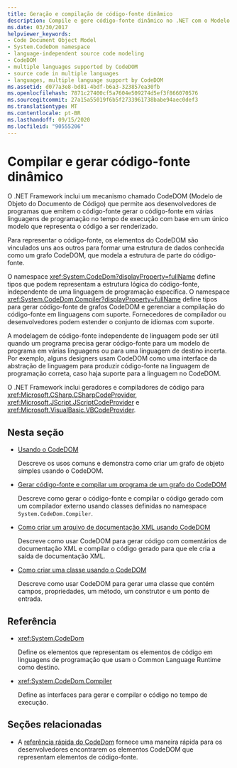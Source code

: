 ```yaml
---
title: Geração e compilação de código-fonte dinâmico
description: Compile e gere código-fonte dinâmico no .NET com o Modelo de Objeto do Documento de Código (CodeDOM). Os elementos CodeDOM são vinculados para formar um grafo do CodeDOM.
ms.date: 03/30/2017
helpviewer_keywords:
- Code Document Object Model
- System.CodeDom namespace
- language-independent source code modeling
- CodeDOM
- multiple languages supported by CodeDOM
- source code in multiple languages
- languages, multiple language support by CodeDOM
ms.assetid: d077a3e8-bd81-4bdf-b6a3-323857ea30fb
ms.openlocfilehash: 7871c27400cf5a7604e509274d5ef3f866070576
ms.sourcegitcommit: 27a15a55019f6b5f2733961738babe94aec0def3
ms.translationtype: MT
ms.contentlocale: pt-BR
ms.lasthandoff: 09/15/2020
ms.locfileid: "90555206"
---
```

# <a name="compile-and-generate-dynamic-source-code"></a>Compilar e gerar código-fonte dinâmico

O .NET Framework inclui um mecanismo chamado CodeDOM (Modelo de Objeto do Documento de Código) que permite aos desenvolvedores de programas que emitem o código-fonte gerar o código-fonte em várias linguagens de programação no tempo de execução com base em um único modelo que representa o código a ser renderizado.  
  
Para representar o código-fonte, os elementos do CodeDOM são vinculados uns aos outros para formar uma estrutura de dados conhecida como um grafo CodeDOM, que modela a estrutura de parte do código-fonte.  
  
O namespace <xref:System.CodeDom?displayProperty=fullName> define tipos que podem representam a estrutura lógica do código-fonte, independente de uma linguagem de programação específica. O namespace <xref:System.CodeDom.Compiler?displayProperty=fullName> define tipos para gerar código-fonte de grafos CodeDOM e gerenciar a compilação do código-fonte em linguagens com suporte. Fornecedores de compilador ou desenvolvedores podem estender o conjunto de idiomas com suporte.  
  
A modelagem de código-fonte independente de linguagem pode ser útil quando um programa precisa gerar código-fonte para um modelo de programa em várias linguagens ou para uma linguagem de destino incerta. Por exemplo, alguns designers usam CodeDOM como uma interface da abstração de linguagem para produzir código-fonte na linguagem de programação correta, caso haja suporte para a linguagem no CodeDOM.  
  
O .NET Framework inclui geradores e compiladores de código para <xref:Microsoft.CSharp.CSharpCodeProvider>, <xref:Microsoft.JScript.JScriptCodeProvider> e <xref:Microsoft.VisualBasic.VBCodeProvider>.  
  
## <a name="in-this-section"></a>Nesta seção

- [Usando o CodeDOM](using-the-codedom.md)

  Descreve os usos comuns e demonstra como criar um grafo de objeto simples usando o CodeDOM.  
  
- [Gerar código-fonte e compilar um programa de um grafo do CodeDOM](generating-and-compiling-source-code-from-a-codedom-graph.md)  

  Descreve como gerar o código-fonte e compilar o código gerado com um compilador externo usando classes definidas no namespace `System.CodeDom.Compiler`.  
  
- [Como criar um arquivo de documentação XML usando CodeDOM](how-to-create-an-xml-documentation-file-using-codedom.md)  

  Descreve como usar CodeDOM para gerar código com comentários de documentação XML e compilar o código gerado para que ele cria a saída de documentação XML.  
  
- [Como criar uma classe usando o CodeDOM](how-to-create-a-class-using-codedom.md)  

  Descreve como usar CodeDOM para gerar uma classe que contém campos, propriedades, um método, um construtor e um ponto de entrada.  
  
## <a name="reference"></a>Referência  

- <xref:System.CodeDom>  

  Define os elementos que representam os elementos de código em linguagens de programação que usam o Common Language Runtime como destino.  
  
- <xref:System.CodeDom.Compiler>  

  Define as interfaces para gerar e compilar o código no tempo de execução.  
  
## <a name="related-sections"></a>Seções relacionadas  

- A [referência rápida do CodeDom](/previous-versions/dotnet/netframework-4.0/f1dfsbhc(v=vs.100)) fornece uma maneira rápida para os desenvolvedores encontrarem os elementos CodeDOM que representam elementos de código-fonte.
